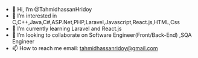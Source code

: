 - 👋 Hi, I’m @TahmidhassanHridoy
- 👀 I’m interested in C,C++,Java,C#,ASP.Net,PHP,Laravel,Javascript,React.js,HTML,Css
- 🌱 I’m currently learning Laravel and React.js
- 💞️ I’m looking to collaborate on Software Engineer(Front/Back-End) ,SQA Engineer
- 📫 How to reach me email: tahmidhassanridoy@gmail.com

<!---
TahmidhassanHridoy/TahmidhassanHridoy is a ✨ special ✨ repository because its `README.md` (this file) appears on your GitHub profile.
You can click the Preview link to take a look at your changes.
--->
